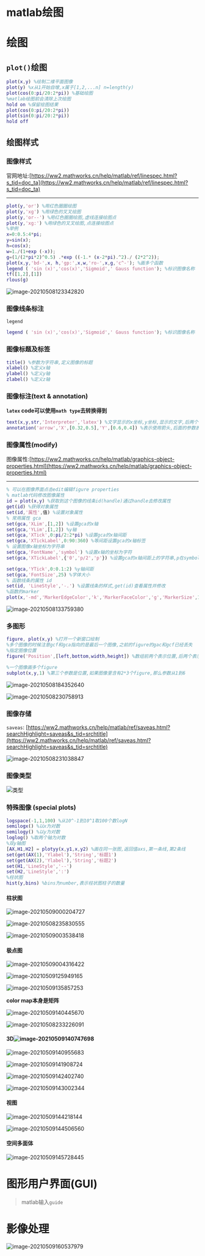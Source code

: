 # matlab绘图

# 绘图

## `plot()`绘图

```matlab
plot(x,y) %绘制二维平面图像
plot(y) %x从1开始自增,x属于[1,2,...n] n=length(y)
plot(cos(0:pi/20:2*pi)) %基础绘图
%matlab绘图前会清除上次绘图
hold on %保留绘图结果
plot(cos(0:pi/20:2*pi))
plot(sin(0:pi/20:2*pi))
hold off
```

## 绘图样式

### 图像样式

官网地址:[https://ww2.mathworks.cn/help/matlab/ref/linespec.html?s_tid=doc_ta](https://ww2.mathworks.cn/help/matlab/ref/linespec.html?s_tid=doc_ta)

---

```matlab
plot(y,'or') %用红色圈圈绘图
plot(y,'xg') %用绿色的叉叉绘图
plot(y,'or--') %用红色圈圈绘图,虚线连接绘图点
plot(y,'xg:') %用绿色的叉叉绘图,点连接绘图点
%举例
x=0:0.5:4*pi;
y=sin(x); 
h=cos(x);
w=1./(1+exp (-x));
g=(1/(2*pi*2)^0.5) .*exp ((-1.* (x-2*pi).^2)./ (2*2^2));
plot(x,y,'bd-',x, h,'gp:',x,w,'ro-',x,g,'c^-'); %画多个函数
legend ( 'sin (x)','cos(x)','Sigmoid',' Gauss function'); %标识图像名称
tf([1,2],[1])
rlous(g)
```

![image-20210508123342820](https://images-1300732204.cos.ap-chengdu.myqcloud.com/image-20210508123342820.png)

### 图像线条标注

`legend`

```matlab
legend ( 'sin (x)','cos(x)','Sigmoid',' Gauss function'); %标识图像名称
```

### 图像标题及标签

```matlab
title() %参数为字符串,定义图像的标题
xlabel() %定义x轴
ylabel() %定义y轴
zlabel() %定义z轴
```

### 图像标注(text & annotation)

**`latex` code可以使用`math type`去转换得到**

```matlab
text(x,y,str,'Interpreter','latex') %文字显示的x坐标,y坐标,显示的文字,后两个参数表示以latex方式显示
annotation('arrow','X',[0.32,0.5],'Y',[0.6,0.4]) %表示使用箭头,后面的参数表示箭头的起始x,y的坐标比例(32%,60%))和终止x,y的坐标比例
```

### 图像属性(modify)

图像属性:[https://ww2.mathworks.cn/help/matlab/graphics-object-properties.html](https://ww2.mathworks.cn/help/matlab/graphics-object-properties.html)

---

```matlab
% 可以在图像界面点击edit编辑figure properties
% matlab代码修改图像属性
id = plot(x,y) %获取到这个图像的线条id(handle)通过handle去修改属性
get(id) %获得对象属性
set(id,'属性',值) %设置对象属性
% 常用属性 gca
set(gca,'XLim',[1,2]) %设置gca的x轴
set(gca,'YLim',[1,2]) %y轴
set(gca,'XTick',0:pi/2:2*pi) %设置gca的x轴间距
set(gca,'XTickLabel',0:90:360) %等间距设置gca的x轴标签
% 设置图像x轴坐标为字符串
set(gca,'FontName','symbol') %设置x轴的坐标为字符
set(gca,'XTickLabel',{'0','p/2','p'}) %设置gca的x轴间距上的字符串,p在symbol中是π

set(gca,'YTick',0:0.1:2) %y轴间距
set(gca,'FontSize',25) %字体大小
% 函数线条的属性 id
set(id, 'LineStyle','-.') %设置线条的样式,get(id)查看属性并修改
%函数的marker
plot(x,'-md','MarkerEdgeColor','k','MarkerFaceColor','g','MarkerSize',10)
```

![image-20210508133759380](https://images-1300732204.cos.ap-chengdu.myqcloud.com/image-20210508133759380.png)

### 多图形

```matlab
figure, plot(x,y) %打开一个新窗口绘制
%多个图像的时候注意gcf和gca指向的是最后一个图像,之前的figure的gac和gcf已经丢失
%指定图像位置
figure('Position',[left,bottom,width,height]) %数组前两个表示位置,后两个表示图像大小

%一个图像画多个figure
subplot(x,y,1) %第三个参数是位置,如果图像里含有2*3个figure,那么参数从1到6
```

![image-20210508184352640](https://images-1300732204.cos.ap-chengdu.myqcloud.com/image-20210508184352640.png)

![image-20210508230758913](https://images-1300732204.cos.ap-chengdu.myqcloud.com/image-20210508230758913.png)

### 图像存储

`saveas`: [https://ww2.mathworks.cn/help/matlab/ref/saveas.html?searchHighlight=saveas&s_tid=srchtitle](https://ww2.mathworks.cn/help/matlab/ref/saveas.html?searchHighlight=saveas&s_tid=srchtitle)

![image-20210508231038847](https://images-1300732204.cos.ap-chengdu.myqcloud.com/image-20210508231038847.png)

### 图像类型

![类型](https://images-1300732204.cos.ap-chengdu.myqcloud.com/20200612230233230.png)

### 特殊图像 (special plots)

```matlab
logspace(-1,1,100) %从10^-1到10^1取100个数logN
semilogx() %以x为对数
semilogy() %以y为对数
loglog() %取两个轴为对数
%双y轴图
[AX,H1,H2] = plotyy(x,y1,x,y2) %画在同一张图,返回值axs,第一条线,第2条线
set(get(AX(1),'Ylabel'),'String','标题1')
set(get(AX(2),'Ylabel'),'String','标题2')
set(H1,'LineStyle','--')
set(H2,'LineStyle',':')
%柱状图
hist(y,bins) %bins为number,表示柱状图柱子的数量
```

#### 柱状图

![image-20210509000204727](https://images-1300732204.cos.ap-chengdu.myqcloud.com/image-20210509000204727.png)

![image-20210508235830555](https://images-1300732204.cos.ap-chengdu.myqcloud.com/image-20210508235830555.png)

![image-20210509003538418](https://images-1300732204.cos.ap-chengdu.myqcloud.com/image-20210509003538418.png)

#### 极点图

![image-20210509004316422](https://images-1300732204.cos.ap-chengdu.myqcloud.com/image-20210509004316422.png)

![image-20210509125949165](https://images-1300732204.cos.ap-chengdu.myqcloud.com/image-20210509125949165.png)

![image-20210509135857253](https://images-1300732204.cos.ap-chengdu.myqcloud.com/image-20210509135857253.png)

**color map本身是矩阵**

![image-20210509140445670](https://images-1300732204.cos.ap-chengdu.myqcloud.com/image-20210509140445670.png)

![image-20210508233226091](https://images-1300732204.cos.ap-chengdu.myqcloud.com/image-20210508233226091.png)



#### 3D![image-20210509140747698](https://images-1300732204.cos.ap-chengdu.myqcloud.com/image-20210509140747698.png)

![image-20210509140955683](https://images-1300732204.cos.ap-chengdu.myqcloud.com/image-20210509140955683.png)

![image-20210509141908724](https://images-1300732204.cos.ap-chengdu.myqcloud.com/image-20210509141908724.png)

![image-20210509142402740](https://images-1300732204.cos.ap-chengdu.myqcloud.com/image-20210509142402740.png)

![image-20210509143002344](https://images-1300732204.cos.ap-chengdu.myqcloud.com/image-20210509143002344.png)

#### 视图

![image-20210509144218144](https://images-1300732204.cos.ap-chengdu.myqcloud.com/image-20210509144218144.png)

![image-20210509144506560](https://images-1300732204.cos.ap-chengdu.myqcloud.com/image-20210509144506560.png)

#### 空间多面体

![image-20210509145728445](https://images-1300732204.cos.ap-chengdu.myqcloud.com/image-20210509145728445.png)

# 图形用户界面(GUI)

> matlab输入`guide` 

# 影像处理

![image-20210509160537979](https://images-1300732204.cos.ap-chengdu.myqcloud.com/image-20210509160537979.png)
